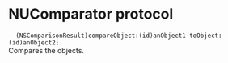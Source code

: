 # NUComparator protocol

`- (NSComparisonResult)compareObject:(id)anObject1 toObject:(id)anObject2;`  
Compares the objects.